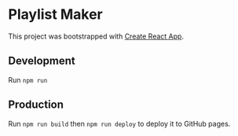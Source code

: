 # Playlist Maker

This project was bootstrapped with [Create React App](https://github.com/facebook/create-react-app).

## Development

Run `npm run`

## Production 

Run `npm run build` then `npm run deploy` to deploy it to GitHub pages.
